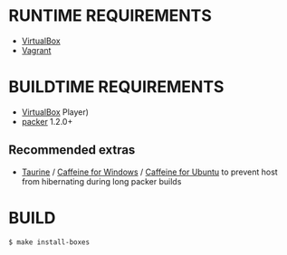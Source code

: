 # RUNTIME REQUIREMENTS

* [VirtualBox](https://www.virtualbox.org/)
* [Vagrant](https://www.vagrantup.com/)

# BUILDTIME REQUIREMENTS

* [VirtualBox](https://www.virtualbox.org/) Player)
* [packer](https://www.packer.io/) 1.2.0+

## Recommended extras

* [Taurine](https://itunes.apple.com/us/app/taurine/id960276676?mt=12) / [Caffeine for Windows](http://www.zhornsoftware.co.uk/caffeine/) / [Caffeine for Ubuntu](https://launchpad.net/caffeine) to prevent host from hibernating during long packer builds

# BUILD

```console
$ make install-boxes
```

